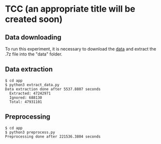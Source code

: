 # TCC (an appropriate title will be created soon)

## Data downloading

To run this experiment, it is necessary to download the [data](https://archive.org/download/stackexchange/stackoverflow.com-Posts.7z) and extract the .7z file into the "data" folder. 

## Data extraction
```shell
$ cd app
$ python3 extract_data.py
Data extraction done after 5537.8807 seconds
  Extracted: 47242971
  Ignored: 688130
  Total: 47931101
```

## Preprocessing
```shell
$ cd app
$ python3 preprocess.py
Preprocessing done after 221536.3804 seconds
```